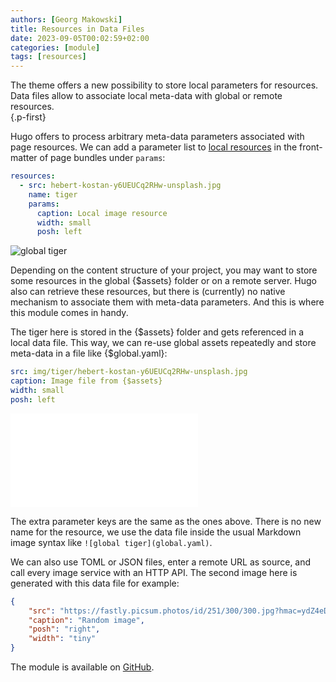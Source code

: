 ```yaml
---
authors: [Georg Makowski]
title: Resources in Data Files
date: 2023-09-05T00:02:59+02:00
categories: [module]
tags: [resources]
---
```


The theme offers a new possibility to store local parameters for resources. Data files allow to associate local meta-data with global or remote resources.  
{.p-first}
<!--more-->

Hugo offers to process arbitrary meta-data parameters associated with page resources. We can add a parameter list to [local resources](https://gohugo.io/content-management/page-resources/#page-resources-metadata) in the front-matter of page bundles under `params`:

```yaml
resources:
  - src: hebert-kostan-y6UEUCq2RHw-unsplash.jpg
    name: tiger
    params: 
      caption: Local image resource
      width: small
      posh: left
```

![global tiger](global.yaml)

Depending on the content structure of your project, you may want to store some resources in the global {$assets} folder or on a remote server. Hugo also can retrieve these resources, but there is (currently) no native mechanism to associate them with meta-data parameters. And this is where this module comes in handy.

The tiger here is stored in the {$assets} folder and gets referenced in a local data file. This way, we can re-use global assets repeatedly and store meta-data in a file like {$global.yaml}:

```yaml
src: img/tiger/hebert-kostan-y6UEUCq2RHw-unsplash.jpg
caption: Image file from {$assets}
width: small
posh: left
```

![Remote image](remote.json)

The extra parameter keys are the same as the ones above. There is no new name for the resource, we use the data file inside the usual Markdown image syntax like `![global tiger](global.yaml)`. 

We can also use TOML or JSON files, enter a remote URL as source, and call every image service with an HTTP API. The second image here is generated with this data file for example:

```json
{
    "src": "https://fastly.picsum.photos/id/251/300/300.jpg?hmac=ydZ4eDmNM-SKvShV1CV2q7QhHof0MXYCAIL-btzNpPo",
    "caption": "Random image",
    "posh": "right",
    "width": "tiny"
}
```

The module is available on [GitHub](https://github.com/bowman2001/hugo-mod-resource).
